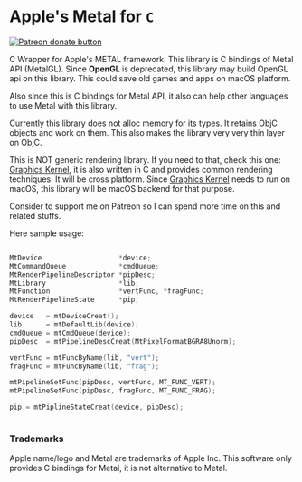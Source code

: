 # Apple's Metal for `C`

<span class="badge-patreon"><a href="https://www.patreon.com/recp" title="Donate to this project using Patreon"><img src="https://img.shields.io/badge/patreon-donate-yellow.svg" alt="Patreon donate button" /></a></span>

C Wrapper for Apple's METAL framework. This library is C bindings of Metal API (MetalGL). Since **OpenGL** is deprecated, this library may build OpenGL api on this library. This could save old games and apps on macOS platform.

Also since this is C bindings for Metal API, it also can help other languages to use Metal with this library. 

Currently this library does not alloc memory for its types. It retains ObjC objects and work on them. This also makes the library very very thin layer on ObjC. 

This is NOT generic rendering library. If you need to that, check this one: [Graphics Kernel](https://github.com/recp/gk), it is also written in C and provides common rendering techniques. It will be cross platform. Since [Graphics Kernel](https://github.com/recp/gk) needs to run on macOS, this library will be macOS backend for that purpose.

Consider to support me on Patreon so I can spend more time on this and related stuffs.

Here sample usage:

```C

MtDevice                   *device;
MtCommandQueue             *cmdQueue;
MtRenderPipelineDescriptor *pipDesc;
MtLibrary                  *lib;
MtFunction                 *vertFunc, *fragFunc;
MtRenderPipelineState      *pip;

device   = mtDeviceCreat();
lib      = mtDefaultLib(device);
cmdQueue = mtCmdQueue(device);
pipDesc  = mtPipelineDescCreat(MtPixelFormatBGRA8Unorm);

vertFunc = mtFuncByName(lib, "vert");
fragFunc = mtFuncByName(lib, "frag");

mtPipelineSetFunc(pipDesc, vertFunc, MT_FUNC_VERT);
mtPipelineSetFunc(pipDesc, fragFunc, MT_FUNC_FRAG);

pip = mtPiplineStateCreat(device, pipDesc);
  
```

### Trademarks

Apple name/logo and Metal are trademarks of Apple Inc. This software only provides C bindings for Metal, it is not alternative to Metal.
